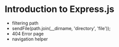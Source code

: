 # Introduction to Express.js

- filtering path
- sendFile(path.join(__dirname, 'directory', 'file'));
- 404 Error page
- navigation helper